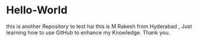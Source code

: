 # Hello-World
this is another Repository to test
 hai this is M Rakesh from Hyderabad , Just learning how to use GitHub to enhance my Knowledge.
 Thank you.
